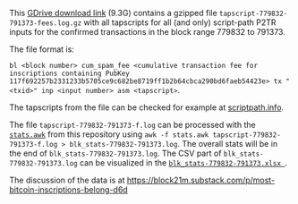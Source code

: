 This [GDrive download link](https://drive.google.com/file/d/1NPEvWCcGkC1jOblBIVUAIMBkHqsFq_6r/view?usp=drivesdk) (9.3G) contains a gzipped file `tapscript-779832-791373-fees.log.gz` with all tapscripts for all (and only) script-path P2TR inputs for the confirmed transactions in the block range 779832 to 791373.

The file format is:

`bl <block number> cum_spam_fee <cumulative transaction fee for inscriptions containing PubKey 117f692257b2331233b5705ce9c682be8719ff1b2b64cbca290bd6faeb54423e> tx "<txid>" inp <input number> asm <tapscript>`.

The tapscripts from the file can be checked for example at [scriptpath.info](https://scriptpath.info/tx/142614adfb5855703f76a7de1aa7598f1154fc905f66d5b238ef2ced88e7bdec).

The file `tapscript-779832-791373-f.log` can be processed with the [`stats.awk`](https://github.com/block21m/analyzer-insights/blob/main/inscriptions/gmgn/stats.awk) from this repository using `awk -f stats.awk tapscript-779832-791373-f.log > blk_stats-779832-791373.log`. 
The overall stats will be in the end of `blk_stats-779832-791373.log`. The CSV part of `blk_stats-779832-791373.log` can be visualized in the [`blk_stats-779832-791373.xlsx `](https://github.com/block21m/analyzer-insights/blob/main/inscriptions/gmgn/blk_stats-779832-791373.xlsx).

The discussion of the data is at https://block21m.substack.com/p/most-bitcoin-inscriptions-belong-d6d




